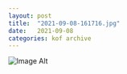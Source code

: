 ```yaml
---
layout:	post
title:	"2021-09-08-161716.jpg"
date:	2021-09-08
categories:	kof archive
---
```


![Image Alt](https://k0f.github.io/assets/2021-09-08-161716.jpg)